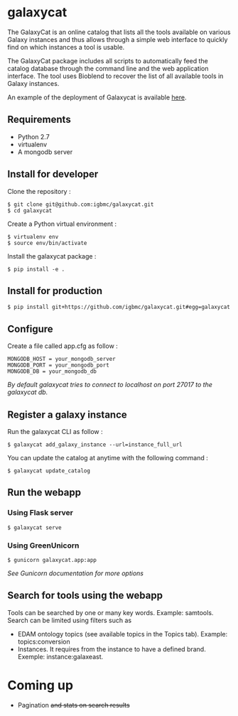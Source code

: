 # galaxycat

The GalaxyCat is an online catalog that lists all the tools available on various Galaxy instances and thus allows through a simple web interface to quickly find on which instances a tool is usable.

The GalaxyCat package includes all scripts to automatically feed the catalog database through the command line and the web application interface. The tool uses Bioblend to recover the list of all available tools in Galaxy instances.

An example of the deployment of Galaxycat is available [here](galaxycat.france-bioinformatique.fr).

## Requirements

  * Python 2.7
  * virtualenv
  * A mongodb server

## Install for developer

Clone the repository :

    $ git clone git@github.com:igbmc/galaxycat.git
    $ cd galaxycat

Create a Python virtual environment :

    $ virtualenv env
    $ source env/bin/activate

Install the galaxycat package :

    $ pip install -e .

## Install for production

    $ pip install git+https://github.com/igbmc/galaxycat.git#egg=galaxycat

## Configure

Create a file called app.cfg as follow :

    MONGODB_HOST = your_mongodb_server
    MONGODB_PORT = your_mongodb_port
    MONGODB_DB = your_mongodb_db

*By default galaxycat tries to connect to localhost on port 27017 to the galaxycat db.*

## Register a galaxy instance

Run the galaxycat CLI as follow :

    $ galaxycat add_galaxy_instance --url=instance_full_url

You can update the catalog at anytime with the following command :

    $ galaxycat update_catalog

## Run the webapp

### Using Flask server

    $ galaxycat serve

### Using GreenUnicorn

    $ gunicorn galaxycat.app:app

*See Gunicorn documentation for more options*

## Search for tools using the webapp
Tools can be searched by one or many key words. Example: samtools.
Search can be limited using filters such as
  * EDAM ontology topics (see available topics in the Topics tab). Example: topics:conversion
  * Instances. It requires from the instance to have a defined brand. Exemple: instance:galaxeast.

# Coming up
  * Pagination ~~and stats on search results~~
